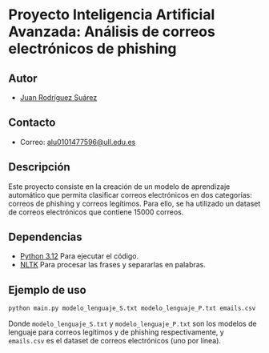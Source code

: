 # Proyecto Inteligencia Artificial Avanzada: Análisis de correos electrónicos de phishing

## Autor
- [Juan Rodríguez Suárez](https://github.com/juanrguezsu7)

## Contacto
- Correo: alu0101477596@ull.edu.es

## Descripción
Este proyecto consiste en la creación de un modelo de aprendizaje automático que permita clasificar correos electrónicos en dos categorías: correos de phishing y correos legítimos. Para ello, se ha utilizado un dataset de correos electrónicos que contiene 15000 correos.

## Dependencias
- [Python 3.12](https://www.python.org/downloads/release/python-3120/) Para ejecutar el código.
- [NLTK](https://www.nltk.org/) Para procesar las frases y separarlas en palabras.

## Ejemplo de uso
```bash
python main.py modelo_lenguaje_S.txt modelo_lenguaje_P.txt emails.csv
```
Donde `modelo_lenguaje_S.txt` y `modelo_lenguaje_P.txt` son los modelos de lenguaje para correos legítimos y de phishing respectivamente, y `emails.csv` es el dataset de correos electrónicos (uno por línea).